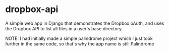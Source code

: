# dropbox-api
A simple web app in Django that demonstrates the Dropbox oAuth, and uses the Dropbox API to list all files in a user's base directory.

NOTE: I had initially made a simple palindrome project which I just took further in the same code, so that's why the app name is still Palindrome
